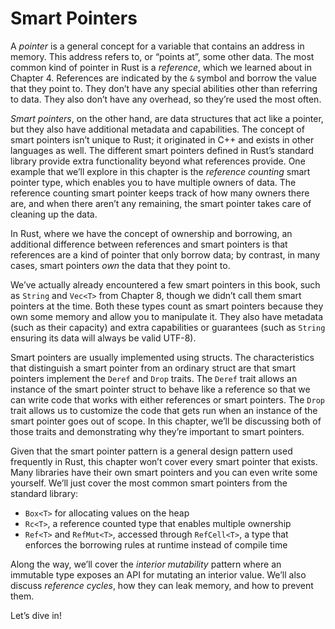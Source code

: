 # Smart Pointers

A *pointer* is a general concept for a variable that contains an address in
memory. This address refers to, or “points at”, some other data. The most
common kind of pointer in Rust is a *reference*, which we learned about in
Chapter 4. References are indicated by the `&` symbol and borrow the value that
they point to. They don’t have any special abilities other than referring to
data. They also don’t have any overhead, so they’re used the most often.

*Smart pointers*, on the other hand, are data structures that act like a
pointer, but they also have additional metadata and capabilities. The concept
of smart pointers isn’t unique to Rust; it originated in C++ and exists in
other languages as well. The different smart pointers defined in Rust’s
standard library provide extra functionality beyond what references provide.
One example that we’ll explore in this chapter is the *reference counting*
smart pointer type, which enables you to have multiple owners of data. The
reference counting smart pointer keeps track of how many owners there are, and
when there aren’t any remaining, the smart pointer takes care of cleaning up
the data.

<!-- maybe a brief explanation what deref and drop? I'm not really sure what
reference counting is here too, can you outline that in brief?-->
<!-- We've added a quick explanation of reference counting here and a brief
explanation of deref and drop below. /Carol -->

<!--(regarding C++) if this is relevant here, can you expand? Are we saying
they will be familiar to C++ people? -->
<!-- We were trying to say that "smart pointer" isn't something particular to
Rust; we've tried to clarify. /Carol -->

In Rust, where we have the concept of ownership and borrowing, an additional
difference between references and smart pointers is that references are a kind
of pointer that only borrow data; by contrast, in many cases, smart pointers
*own* the data that they point to.

We’ve actually already encountered a few smart pointers in this book, such as
`String` and `Vec<T>` from Chapter 8, though we didn’t call them smart pointers
at the time. Both these types count as smart pointers because they own some
memory and allow you to manipulate it. They also have metadata (such as their
capacity) and extra capabilities or guarantees (such as `String` ensuring its
data will always be valid UTF-8).

<!-- Above: we said smart pointers don't own values earlier but in the
paragraph above we're saying String and Vec own memory, is that a
contradiction? -->
<!-- Our original text read: "In Rust, an additional difference between plain
references and smart pointers is that references are a kind of pointer that
only borrow data; by contrast, in many cases, smart pointers *own* the data
that they point to." You had edited this to say the opposite: "In Rust, smart
pointers can only borrow data, whereas in many other languages, smart pointers
*own* the data they point to." We had the "in rust" phrase not to distinguish
Rust's smart pointer implementation from other languages' smart pointer
implementations, but to acknowledge that the concept of borrowing and ownership
doesn't apply in many languages. The distinction between references borrowing
and smart pointers owning is important in the context of Rust. We've tried to
clarify the sentence talking about C++ and separate it from the discussion of
borrowing vs owning. So there shouldn't be a contradiction, and it should be
clearer that smart pointers usually own the data they point to. /Carol -->

Smart pointers are usually implemented using structs. The characteristics that
distinguish a smart pointer from an ordinary struct are that smart pointers
implement the `Deref` and `Drop` traits. The `Deref` trait allows an instance
of the smart pointer struct to behave like a reference so that we can write
code that works with either references or smart pointers. The `Drop` trait
allows us to customize the code that gets run when an instance of the smart
pointer goes out of scope. In this chapter, we’ll be discussing both of those
traits and demonstrating why they’re important to smart pointers.

Given that the smart pointer pattern is a general design pattern used
frequently in Rust, this chapter won’t cover every smart pointer that exists.
Many libraries have their own smart pointers and you can even write some
yourself. We’ll just cover the most common smart pointers from the standard
library:

<!-- Would it make sense to hyphenate reference-counted (and its derivations)
here? I think that would be more clear, but I don't want to do that if that's
not the Rust convention -->
<!-- The hyphenated version doesn't appear to be a general convention to me, it
looks like "reference counted" is most often not hyphenated. For example:
http://researcher.watson.ibm.com/researcher/files/us-bacon/Bacon01Concurrent.pdf
 We'd be interested to know if there's a standard that we don't know about
/Carol -->

* `Box<T>` for allocating values on the heap
* `Rc<T>`, a reference counted type that enables multiple ownership
* `Ref<T>` and `RefMut<T>`, accessed through `RefCell<T>`, a type that enforces
  the borrowing rules at runtime instead of compile time

<!-- Should we add Ref and RefMut to this list, too? -->
<!-- They were already sort of in the list; we've flipped the order to make it
clearer /Carol-->

Along the way, we’ll cover the *interior mutability* pattern where an immutable
type exposes an API for mutating an interior value. We’ll also discuss
*reference cycles*, how they can leak memory, and how to prevent them.

Let’s dive in!

